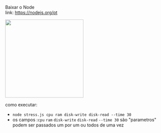 Baixar o Node </br>
 link: https://nodejs.org/pt

 <img src="https://github.com/user-attachments/assets/a598b1f0-775a-45f8-b61d-78de9cdfce69" width="250" />

 como executar: <br/>
 - `node stress.js cpu ram disk-write disk-read --time 30` <br/>
 - os campos :`cpu` `ram` `disk-write` `disk-read` `--time 30` são "parametros" podem ser passados um por um ou todos de uma vez

